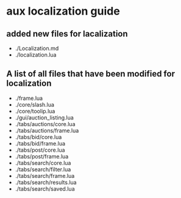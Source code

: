 # aux localization guide

## added new files for lacalization
* ./Localization.md
* ./localization.lua

## A list of all files that have been modified for localization
* ./frame.lua
* ./core/slash.lua
* ./core/toolip.lua
* ./gui/auction_listing.lua
* ./tabs/auctions/core.lua
* ./tabs/auctions/frame.lua
* ./tabs/bid/core.lua
* ./tabs/bid/frame.lua
* ./tabs/post/core.lua
* ./tabs/post/frame.lua
* ./tabs/search/core.lua
* ./tabs/search/filter.lua
* ./tabs/search/frame.lua
* ./tabs/search/results.lua
* ./tabs/search/saved.lua
